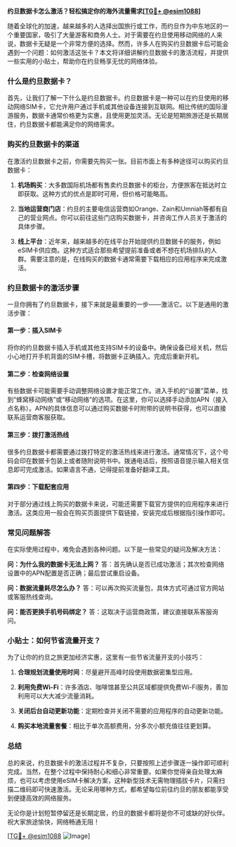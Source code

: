 **约旦数据卡怎么激活？轻松搞定你的海外流量需求[[TG💪+ @esim1088](https://t.me/s/esim1088)]**

随着全球化的加速，越来越多的人选择出国旅行或工作，而约旦作为中东地区的一个重要国家，吸引了大量游客和商务人士。对于需要在约旦使用移动网络的人来说，数据卡无疑是一个非常方便的选择。然而，许多人在购买约旦数据卡后可能会遇到一个问题：如何激活这张卡？本文将详细讲解约旦数据卡的激活流程，并提供一些实用的小贴士，帮助你在约旦畅享无忧的网络体验。

### 什么是约旦数据卡？

首先，让我们了解一下什么是约旦数据卡。约旦数据卡是一种可以在约旦使用的移动网络SIM卡，它允许用户通过手机或其他设备连接到互联网。相比传统的国际漫游服务，数据卡通常价格更为实惠，且使用更加灵活。无论是短期旅游还是长期居住，约旦数据卡都能满足你的网络需求。

### 购买约旦数据卡的渠道

在激活约旦数据卡之前，你需要先购买一张。目前市面上有多种途径可以购买约旦数据卡：

1. **机场购买**：大多数国际机场都有售卖约旦数据卡的柜台，方便旅客在抵达时立即获取。这种方式的优点是即时可用，但价格可能略高。
   
2. **当地运营商门店**：约旦的主要电信运营商如Orange、Zain和Umniah等都有自己的营业网点。你可以前往这些门店购买数据卡，并咨询工作人员关于激活的具体步骤。

3. **线上平台**：近年来，越来越多的在线平台开始提供约旦数据卡的服务，例如eSIM卡供应商。这种方式适合那些希望提前准备或者不想在机场排队的人群。需要注意的是，在线购买的数据卡通常需要下载相应的应用程序来完成激活。

### 约旦数据卡的激活步骤

一旦你拥有了约旦数据卡，接下来就是最重要的一步——激活它。以下是通用的激活步骤：

#### 第一步：插入SIM卡

将你的约旦数据卡插入手机或其他支持SIM卡的设备中。确保设备已经关机，然后小心地打开手机背面的SIM卡槽，将数据卡正确插入。完成后重新开机。

#### 第二步：检查网络设置

有些数据卡可能需要手动调整网络设置才能正常工作。进入手机的“设置”菜单，找到“蜂窝移动网络”或“移动网络”的选项。在这里，你可以选择手动添加APN（接入点名称）。APN的具体信息可以通过购买数据卡时附带的说明书获得，也可以直接联系运营商客服获取。

#### 第三步：拨打激活热线

很多约旦数据卡都需要通过拨打特定的激活热线来进行激活。通常情况下，这个号码会印在数据卡包装上或者随附说明书中。拨通电话后，按照语音提示输入相关信息即可完成激活。如果语言不通，记得提前准备好翻译工具。

#### 第四步：下载配套应用

对于部分通过线上购买的数据卡来说，可能还需要下载官方提供的应用程序来进行激活。这类应用一般会在购买页面提供下载链接，安装完成后根据指引操作即可。

### 常见问题解答

在实际使用过程中，难免会遇到各种问题。以下是一些常见的疑问及解决方法：

**问：为什么我的数据卡无法上网？**
答：首先确认是否已成功激活；其次检查网络设置中的APN配置是否正确；最后尝试重启设备。

**问：数据流量耗尽怎么办？**
答：可以再次购买流量包，具体方式可通过官方网站或客服热线查询。

**问：能否更换手机号码绑定？**
答：这取决于运营商政策，建议直接联系客服询问。

### 小贴士：如何节省流量开支？

为了让你的约旦之旅更加经济实惠，这里有一些节省流量开支的小技巧：

1. **合理规划流量使用时间**：尽量避开高峰时段使用数据密集型应用。
   
2. **利用免费Wi-Fi**：许多酒店、咖啡馆甚至公共区域都提供免费Wi-Fi服务，善加利用可以大大减少流量消耗。

3. **关闭后台自动更新功能**：定期检查并关闭不需要的应用程序的自动更新功能。

4. **购买本地流量套餐**：相比于单次高额费用，分多次小额充值往往更划算。

### 总结

总的来说，约旦数据卡的激活过程并不复杂，只要按照上述步骤逐一操作即可顺利完成。当然，在整个过程中保持耐心和细心非常重要。如果你觉得亲自处理太麻烦，也可以考虑使用eSIM卡解决方案，这种新型技术无需物理插拔卡片，只需扫描二维码即可快速激活。无论采用哪种方式，都希望每位前往约旦的朋友都能享受到便捷高效的网络服务。

无论你是计划短暂停留还是长期定居，约旦的数据卡都将是你不可或缺的好伙伴。祝大家旅途愉快，网络畅通无阻！

[[TG💪+ @esim1088](https://t.me/s/esim1088) ![Image](https://i.postimg.cc/4NQfJmqS/Snipaste-2025-05-13-00-14-12.png)]